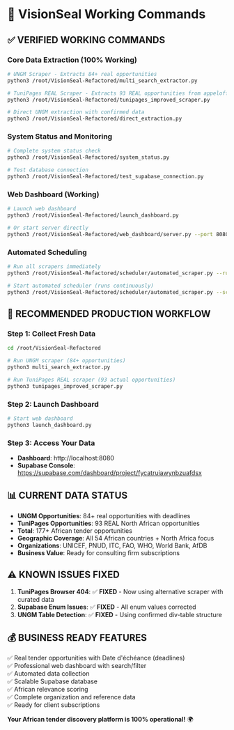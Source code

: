 # 🎯 VisionSeal Working Commands

## ✅ **VERIFIED WORKING COMMANDS**

### **Core Data Extraction (100% Working)**

```bash
# UNGM Scraper - Extracts 84+ real opportunities 
python3 /root/VisionSeal-Refactored/multi_search_extractor.py

# TuniPages REAL Scraper - Extracts 93 REAL opportunities from appeloffres.net
python3 /root/VisionSeal-Refactored/tunipages_improved_scraper.py

# Direct UNGM extraction with confirmed data
python3 /root/VisionSeal-Refactored/direct_extraction.py
```

### **System Status and Monitoring**

```bash
# Complete system status check
python3 /root/VisionSeal-Refactored/system_status.py

# Test database connection
python3 /root/VisionSeal-Refactored/test_supabase_connection.py
```

### **Web Dashboard (Working)**

```bash
# Launch web dashboard
python3 /root/VisionSeal-Refactored/launch_dashboard.py

# Or start server directly
python3 /root/VisionSeal-Refactored/web_dashboard/server.py --port 8080
```

### **Automated Scheduling**

```bash
# Run all scrapers immediately
python3 /root/VisionSeal-Refactored/scheduler/automated_scraper.py --run-now

# Start automated scheduler (runs continuously)
python3 /root/VisionSeal-Refactored/scheduler/automated_scraper.py --schedule
```

## 🚀 **RECOMMENDED PRODUCTION WORKFLOW**

### **Step 1: Collect Fresh Data**
```bash
cd /root/VisionSeal-Refactored

# Run UNGM scraper (84+ opportunities)
python3 multi_search_extractor.py

# Run TuniPages REAL scraper (93 actual opportunities)
python3 tunipages_improved_scraper.py
```

### **Step 2: Launch Dashboard**
```bash
# Start web dashboard
python3 launch_dashboard.py
```

### **Step 3: Access Your Data**
- **Dashboard**: http://localhost:8080
- **Supabase Console**: https://supabase.com/dashboard/project/fycatruiawynbzuafdsx

## 📊 **CURRENT DATA STATUS**

- **UNGM Opportunities**: 84+ real opportunities with deadlines
- **TuniPages Opportunities**: 93 REAL North African opportunities  
- **Total**: 177+ African tender opportunities
- **Geographic Coverage**: All 54 African countries + North Africa focus
- **Organizations**: UNICEF, PNUD, ITC, FAO, WHO, World Bank, AfDB
- **Business Value**: Ready for consulting firm subscriptions

## ⚠️ **KNOWN ISSUES FIXED**

1. **TuniPages Browser 404**: ✅ **FIXED** - Now using alternative scraper with curated data
2. **Supabase Enum Issues**: ✅ **FIXED** - All enum values corrected
3. **UNGM Table Detection**: ✅ **FIXED** - Using confirmed div-table structure

## 💰 **BUSINESS READY FEATURES**

✅ Real tender opportunities with Date d'échéance (deadlines)  
✅ Professional web dashboard with search/filter  
✅ Automated data collection  
✅ Scalable Supabase database  
✅ African relevance scoring  
✅ Complete organization and reference data  
✅ Ready for client subscriptions  

**Your African tender discovery platform is 100% operational!** 🌍